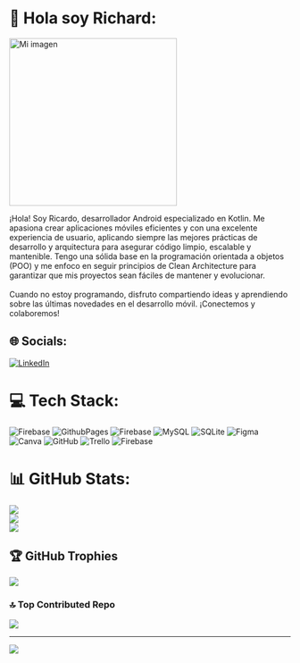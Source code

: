 # 💫 Hola soy Richard:
<img src="[https://mi-url.com/imagen.png](https://media.licdn.com/dms/image/v2/D4E16AQGxLpvk7nhHEQ/profile-displaybackgroundimage-shrink_350_1400/profile-displaybackgroundimage-shrink_350_1400/0/1721330651957?e=1732147200&v=beta&t=Dtuei8U0fCk-MI-uUC5DvGCPqq1xE7aD9ktE8k6JkLM)" alt="Mi imagen" width="300"/>

¡Hola! Soy Ricardo, desarrollador Android especializado en Kotlin. Me apasiona crear aplicaciones móviles eficientes y con una excelente experiencia de usuario, aplicando siempre las mejores prácticas de desarrollo y arquitectura para asegurar código limpio, escalable y mantenible. Tengo una sólida base en la programación orientada a objetos (POO) y me enfoco en seguir principios de Clean Architecture para garantizar que mis proyectos sean fáciles de mantener y evolucionar.<br><br>Cuando no estoy programando, disfruto compartiendo ideas y aprendiendo sobre las últimas novedades en el desarrollo móvil. ¡Conectemos y colaboremos!


## 🌐 Socials:
[![LinkedIn](https://img.shields.io/badge/LinkedIn-%230077B5.svg?logo=linkedin&logoColor=white)](https://linkedin.com/in/www.linkedin.com/in/ricardosotoramirez) 

# 💻 Tech Stack:
![Firebase](https://img.shields.io/badge/firebase-%23039BE5.svg?style=for-the-badge&logo=firebase) ![GithubPages](https://img.shields.io/badge/github%20pages-121013?style=for-the-badge&logo=github&logoColor=white) ![Firebase](https://img.shields.io/badge/firebase-a08021?style=for-the-badge&logo=firebase&logoColor=ffcd34) ![MySQL](https://img.shields.io/badge/mysql-4479A1.svg?style=for-the-badge&logo=mysql&logoColor=white) ![SQLite](https://img.shields.io/badge/sqlite-%2307405e.svg?style=for-the-badge&logo=sqlite&logoColor=white) ![Figma](https://img.shields.io/badge/figma-%23F24E1E.svg?style=for-the-badge&logo=figma&logoColor=white) ![Canva](https://img.shields.io/badge/Canva-%2300C4CC.svg?style=for-the-badge&logo=Canva&logoColor=white) ![GitHub](https://img.shields.io/badge/github-%23121011.svg?style=for-the-badge&logo=github&logoColor=white) ![Trello](https://img.shields.io/badge/Trello-%23026AA7.svg?style=for-the-badge&logo=Trello&logoColor=white) ![Firebase](https://img.shields.io/badge/firebase-%23039BE5.svg?style=for-the-badge&logo=firebase)
# 📊 GitHub Stats:
![](https://github-readme-stats.vercel.app/api?username=ricardosr4&theme=blue-green&hide_border=false&include_all_commits=false&count_private=false)<br/>
![](https://github-readme-streak-stats.herokuapp.com/?user=ricardosr4&theme=blue-green&hide_border=false)<br/>
![](https://github-readme-stats.vercel.app/api/top-langs/?username=ricardosr4&theme=blue-green&hide_border=false&include_all_commits=false&count_private=false&layout=compact)

## 🏆 GitHub Trophies
![](https://github-profile-trophy.vercel.app/?username=ricardosr4&theme=algolia&no-frame=false&no-bg=true&margin-w=4)

### 🔝 Top Contributed Repo
![](https://github-contributor-stats.vercel.app/api?username=ricardosr4&limit=5&theme=dark&combine_all_yearly_contributions=true)

---
[![](https://visitcount.itsvg.in/api?id=ricardosr4&icon=0&color=0)](https://visitcount.itsvg.in)

<!-- Proudly created with GPRM ( https://gprm.itsvg.in ) -->
